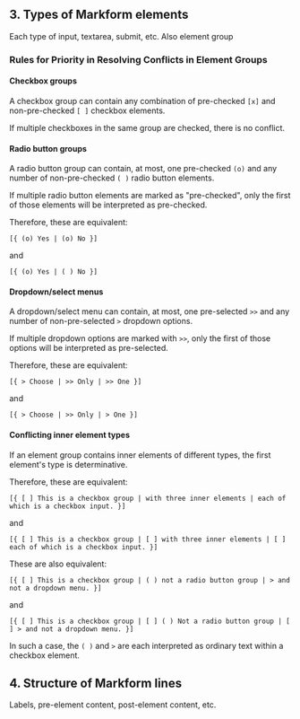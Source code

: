 ## 3. Types of Markform elements

Each type of input, textarea, submit, etc.
Also element group

###

###

### Rules for Priority in Resolving Conflicts in Element Groups

#### Checkbox groups

A checkbox group can contain any combination of pre-checked `[x]` and non-pre-checked `[ ]` checkbox elements. 

If multiple checkboxes in the same group are checked, there is no conflict.

#### Radio button groups

A radio button group can contain, at most, one pre-checked `(o)` and any number of non-pre-checked `( )` radio button elements. 

If multiple radio button elements are marked as "pre-checked", only the first of those elements will be interpreted as pre-checked. 

Therefore, these are equivalent:

`[{ (o) Yes | (o) No }]`

and

`[{ (o) Yes | ( ) No }]`

#### Dropdown/select menus

A dropdown/select menu can contain, at most, one pre-selected `>>` and any number of non-pre-selected `>` dropdown options.

If multiple dropdown options are marked with `>>`, only the first of those options will be interpreted as pre-selected.

Therefore, these are equivalent:

`[{ > Choose | >> Only | >> One }]`

and

`[{ > Choose | >> Only | > One }]`


#### Conflicting inner element types

If an element group contains inner elements of different types, the first element's type is determinative. 

Therefore, these are equivalent:

`[{ [ ] This is a checkbox group | with three inner elements | each of which is a checkbox input. }]`

and

`[{ [ ] This is a checkbox group | [ ] with three inner elements | [ ] each of which is a checkbox input. }]`


These are also equivalent:

`[{ [ ] This is a checkbox group | ( ) not a radio button group | > and not a dropdown menu. }]`

and

`[{ [ ] This is a checkbox group | [ ] ( ) Not a radio button group | [ ] > and not a dropdown menu. }]`

In such a case, the `( )` and `>` are each interpreted as ordinary text within a checkbox element.







## 4. Structure of Markform lines

Labels, pre-element content, post-element content, etc.
